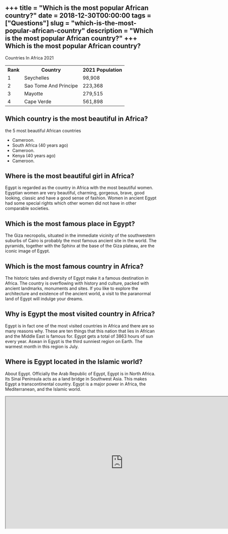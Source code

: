 +++
title = "Which is the most popular African country?"
date = 2018-12-30T00:00:00
tags = ["Questions"]
slug = "which-is-the-most-popular-african-country"
description = "Which is the most popular African country?"
+++
Which is the most popular African country?
------------------------------------------

Countries In Africa 2021

<table><tr><th>Rank</th><th>Country</th><th>2021 Population</th></tr><tr><td>1</td><td>Seychelles</td><td>98,908</td></tr><tr><td>2</td><td>Sao Tome And Principe</td><td>223,368</td></tr><tr><td>3</td><td>Mayotte</td><td>279,515</td></tr><tr><td>4</td><td>Cape Verde</td><td>561,898</td></tr></table>

Which country is the most beautiful in Africa?
----------------------------------------------

the 5 most beautiful African countries

- Cameroon.
- South Africa (40 years ago)
- Cameroon.
- Kenya (40 years ago)
- Cameroon.

Where is the most beautiful girl in Africa?
-------------------------------------------

Egypt is regarded as the country in Africa with the most beautiful women. Egyptian women are very beautiful, charming, gorgeous, brave, good looking, classic and have a good sense of fashion. Women in ancient Egypt had some special rights which other women did not have in other comparable societies.

Which is the most famous place in Egypt?
----------------------------------------

The Giza necropolis, situated in the immediate vicinity of the southwestern suburbs of Cairo is probably the most famous ancient site in the world. The pyramids, together with the Sphinx at the base of the Giza plateau, are the iconic image of Egypt.

Which is the most famous country in Africa?
-------------------------------------------

The historic tales and diversity of Egypt make it a famous destination in Africa. The country is overflowing with history and culture, packed with ancient landmarks, monuments and sites. If you like to explore the architecture and existence of the ancient world, a visit to the paranormal land of Egypt will indulge your dreams.

Why is Egypt the most visited country in Africa?
------------------------------------------------

Egypt is in fact one of the most visited countries in Africa and there are so many reasons why. These are ten things that this nation that lies in African and the Middle East is famous for. Egypt gets a total of 3863 hours of sun every year. Aswan in Egypt is the third sunniest region on Earth. The warmest month in this region is July.

Where is Egypt located in the Islamic world?
--------------------------------------------

About Egypt. Officially the Arab Republic of Egypt, Egypt is in North Africa. Its Sinai Peninsula acts as a land bridge in Southwest Asia. This makes Egypt a transcontinental country. Egypt is a major power in Africa, the Mediterranean, and the Islamic world.

<iframe allow="accelerometer; autoplay; clipboard-write; encrypted-media; gyroscope; picture-in-picture" allowfullscreen="" class="__youtube_prefs__  epyt-is-override  no-lazyload" data-no-lazy="1" data-origheight="433" data-origwidth="770" data-skipgform_ajax_framebjll="" height="433" id="_ytid_39534" loading="lazy" src="https://www.youtube.com/embed/uWw6e8SXXQA?enablejsapi=1&autoplay=0&cc_load_policy=0&cc_lang_pref=&iv_load_policy=1&loop=0&modestbranding=0&rel=1&fs=1&playsinline=0&autohide=2&theme=dark&color=red&controls=1&" title="YouTube player" width="770"></iframe>